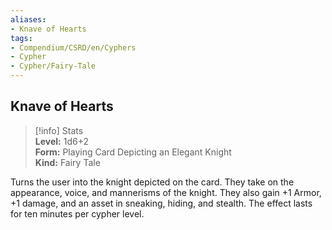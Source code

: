```yaml
---
aliases:
- Knave of Hearts
tags:
- Compendium/CSRD/en/Cyphers
- Cypher
- Cypher/Fairy-Tale
---
```


  
## Knave of Hearts  
>[!info] Stats  
> **Level:** 1d6+2  
> **Form:** Playing Card Depicting an Elegant Knight  
> **Kind:** Fairy Tale
  
Turns the user into the knight depicted on the card. They take on the appearance, voice, and mannerisms of the knight. They also gain +1 Armor, +1 damage, and an asset in sneaking, hiding, and stealth. The effect lasts for ten minutes per cypher level.